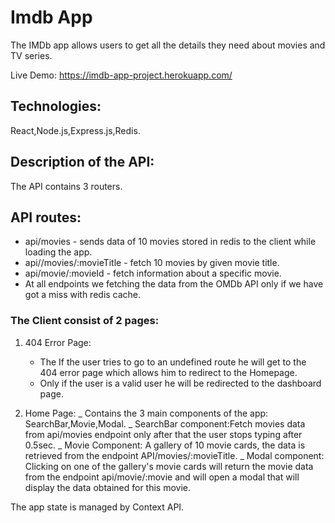 # Imdb App

The IMDb app allows users to get all the details they need about movies and TV series.

Live Demo:
https://imdb-app-project.herokuapp.com/

## Technologies:

React,Node.js,Express.js,Redis.

## Description of the API:

The API contains 3 routers.

## API routes:

- api/movies - sends data of 10 movies stored in redis to the client while loading the app.<br>
- api//movies/:movieTitle - fetch 10 movies by given movie title.<br>
- api/movie/:movieId - fetch information about a specific movie.
- At all endpoints we fetching the data from the OMDb API only if we have got a miss with redis cache.

### The Client consist of 2 pages:

1.  404 Error Page:

    - The If the user tries to go to an undefined route he will get to the 404 error page which allows him to redirect to the Homepage.
    - Only if the user is a valid user he will be redirected to the dashboard page.

1.  Home Page:
    _ Contains the 3 main components of the app: SearchBar,Movie,Modal.
    _ SearchBar component:Fetch movies data from api/movies endpoint only after that the user stops typing after 0.5sec.
    _ Movie Component: A gallery of 10 movie cards, the data is retrieved from the endpoint API/movies/:movieTitle.
    _ Modal component: Clicking on one of the gallery's movie cards will return the movie data from the endpoint
    api/movie/:movie and will open a modal that will display the data obtained for this movie.

The app state is managed by Context API.
